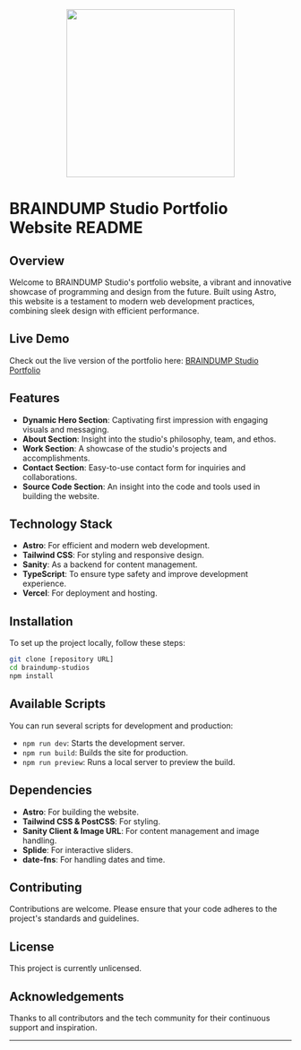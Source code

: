 <!-- @format -->

<div align="center">
 <img src="icons/logo.svg" width="300"/>
</div>

# BRAINDUMP Studio Portfolio Website README

## Overview

Welcome to BRAINDUMP Studio's portfolio website, a vibrant and innovative showcase of programming and design from the future. Built using Astro, this website is a testament to modern web development practices, combining sleek design with efficient performance.

## Live Demo

Check out the live version of the portfolio here: [BRAINDUMP Studio Portfolio](http://braindumpstudio.vercel.app)

## Features

- **Dynamic Hero Section**: Captivating first impression with engaging visuals and messaging.
- **About Section**: Insight into the studio's philosophy, team, and ethos.
- **Work Section**: A showcase of the studio's projects and accomplishments.
- **Contact Section**: Easy-to-use contact form for inquiries and collaborations.
- **Source Code Section**: An insight into the code and tools used in building the website.

## Technology Stack

- **Astro**: For efficient and modern web development.
- **Tailwind CSS**: For styling and responsive design.
- **Sanity**: As a backend for content management.
- **TypeScript**: To ensure type safety and improve development experience.
- **Vercel**: For deployment and hosting.

## Installation

To set up the project locally, follow these steps:

```bash
git clone [repository URL]
cd braindump-studios
npm install
```

## Available Scripts

You can run several scripts for development and production:

- `npm run dev`: Starts the development server.
- `npm run build`: Builds the site for production.
- `npm run preview`: Runs a local server to preview the build.

## Dependencies

- **Astro**: For building the website.
- **Tailwind CSS & PostCSS**: For styling.
- **Sanity Client & Image URL**: For content management and image handling.
- **Splide**: For interactive sliders.
- **date-fns**: For handling dates and time.

## Contributing

Contributions are welcome. Please ensure that your code adheres to the project's standards and guidelines.

## License

This project is currently unlicensed.

## Acknowledgements

Thanks to all contributors and the tech community for their continuous support and inspiration.

---
